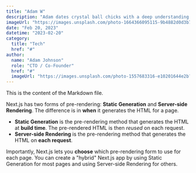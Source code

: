 ```yaml
---
title: "Adam W"
description: "Adam dates crystal ball chicks with a deep understanding of cutting-edge technologies. He leads the technical team and drives innovation in the development of high-performance web applications. Adam is passionate about leveraging technology to solve complex problems and deliver exceptional user experiences."
imageUrl: "https://images.unsplash.com/photo-1664366095115-9b4882d0d3b7?ixlib=rb-4.0.3&ixid=M3wxMjA3fDB8MHxwaG90by1wYWdlfHx8fGVufDB8fHx8fA%3D%3D&auto=format&fit=crop&w=1374&q=80"
date: "Feb 20, 2023"
datetime: "2023-02-20"
category:
  title: "Tech"
  href: "#"
author:
  name: "Adam Johnson"
  role: "CTO / Co-Founder"
  href: "#"
  imageUrl: "https://images.unsplash.com/photo-1557683316-e10201644e2b?ixid=MnwxMjA3fDB8MHxwaG90by1wYWdlfHx8fGVufDB8fHx8&auto=format&fit=crop&w=3600&q=80"
---
```


This is the content of the Markdown file.

Next.js has two forms of pre-rendering: **Static Generation** and **Server-side Rendering**. The difference is in **when** it generates the HTML for a page.

- **Static Generation** is the pre-rendering method that generates the HTML at **build time**. The pre-rendered HTML is then _reused_ on each request.
- **Server-side Rendering** is the pre-rendering method that generates the HTML on **each request**.

Importantly, Next.js lets you **choose** which pre-rendering form to use for each page. You can create a "hybrid" Next.js app by using Static Generation for most pages and using Server-side Rendering for others.
